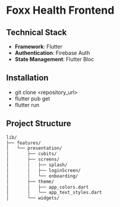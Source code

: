 # Foxx Health Frontend


## Technical Stack

- **Framework**: Flutter
- **Authentication**: Firebase Auth
- **State Management**: Flutter Bloc
  
 ## Installation
- git clone <repository_url>
- flutter pub get
- flutter run

## Project Structure

```bash
lib/
├── features/
│   └── presentation/
│       ├── cubits/
│       ├── screens/
│       │   ├── splash/
│       │   ├── loginScreen/
│       │   └── onboarding/
│       ├── theme/
│       │   ├── app_colors.dart
│       │   └── app_text_styles.dart
│       └── widgets/






